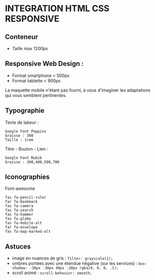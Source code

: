 # INTEGRATION HTML CSS RESPONSIVE

## Conteneur
  - Taille max 1200px

## Responsive Web Design :
  - Format smartphone < 500px
  - Format tablette < 900px

  La maquette mobile n'étant pas fourni, à vous d'imaginer les adaptations qui vous semblent pertinentes.

## Typographie

  Texte de labeur :
  ```
  Google Font Poppins
  Graisse : 300
  Taille : 1rem
  ```

  Titre - Bouton - Lien :
  ```
  Google Font Rubik
  Graisse : 300,400,500,700
  ```

## Iconographies
  Font-awesome
  ```
  fas fa-pencil-ruler
  far fa-bookmark
  fas fa-camera
  fas fa-search
  fas fa-hammer
  fas fa-globe
  fas fa-mobile-alt
  far fa-envelope
  fas fa-map-marked-alt
  ```

## Astuces
  - image en nuances de gris : `filter: grayscale(1);`
  - ombres portées avec une étendue négative (sur les services) : `box-shadow: -30px -30px 40px -20px rgba(0, 0, 0, .1);`
  - scroll animé : `scroll-behavior: smooth;`